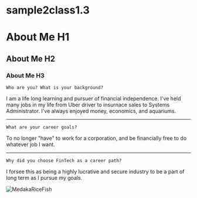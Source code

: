 # sample2class1.3
# About Me H1
## About Me H2
### About Me H3
```
Who are you? What is your background?
```
I am a life long learning and pursuer of financial independence. I've held many jobs in my life from Uber driver to insurnace sales to Systems Administrator. I've always enjoyed money, economics, and aquariums.

---
```
What are your career goals?
```
To no longer "have" to work for a corporation, and be financially free to do whatever job I want. 

---
```
Why did you choose FinTech as a career path?
```
I forsee this as being a highly lucrative and secure industry to be a part of long term as I pursue my goals. 

![MedakaRiceFish](https://cdn.shopify.com/s/files/1/1163/2672/products/Youkihi-Medaka-Orange-Rice-Fish-2L_1024x1024.jpg?v=1587746930 "MEdakaRiceFish")